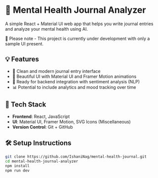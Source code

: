 # 🧠 Mental Health Journal Analyzer

A simple React + Material UI web app that helps you write journal entries and analyze your mental health using AI. 

🚧 Please note - This project is currently under development with only a sample UI present.

## 💡 Features

- 📝 Clean and modern journal entry interface
- 🎨 Beautiful UI with Material UI and Framer Motion animations
- 🤖 Ready for backend integration with sentiment analysis (NLP)
- 📊 Potential to include analytics and mood tracking over time

## 🚀 Tech Stack

- **Frontend**: React, JavaScript
- **UI**: Material UI, Framer Motion, SVG Icons (Miscellaneous)
- **Version Control**: Git + GitHub

## 🛠️ Setup Instructions

```bash
git clone https://github.com/IshaniNag/mental-health-journal.git
cd mental-health-journal-analyzer
npm install
npm run dev

